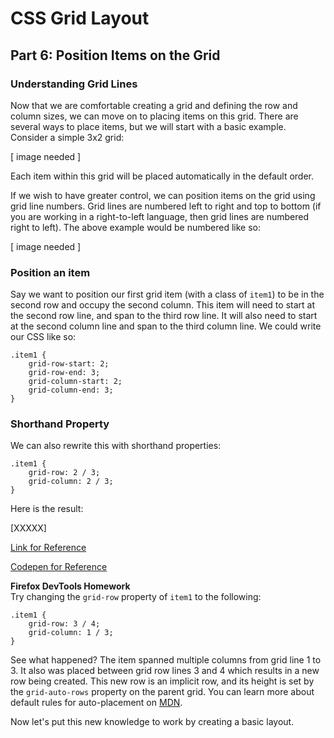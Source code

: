 # CSS Grid Layout
## Part 6: Position Items on the Grid


### Understanding Grid Lines

Now that we are comfortable creating a grid and defining the row and column sizes, we can move on to placing items on this grid. There are several ways to place items, but we will start with a basic example. Consider a simple 3x2 grid:

[ image needed ]


Each item within this grid will be placed automatically in the default order. 

If we wish to have greater control, we can position items on the grid using grid line numbers. Grid lines are numbered left to right and top to bottom (if you are working in a right-to-left language, then grid lines are numbered right to left). The above example would be numbered like so:

[ image needed ]

### Position an item

Say we want to position our first grid item (with a class of `item1`) to be in the second row and occupy the second column. This item will need to start at the second row line, and span to the third row line. It will also need to start at the second column line and span to the third column line. We could write our CSS like so:

```
.item1 {
    grid-row-start: 2;
    grid-row-end: 3;
    grid-column-start: 2;
    grid-column-end: 3;
}
```

### Shorthand Property

We can also rewrite this with shorthand properties:

```
.item1 {
    grid-row: 2 / 3;
    grid-column: 2 / 3;
}
```

Here is the result:

[XXXXX]

[Link for Reference](https://slightlyoffbeat.github.io/firefox-css-grid/06-position-items/)

[Codepen for Reference](https://codepen.io/drummerdb/pen/GvLYmd)

**Firefox DevTools Homework**  
Try changing the `grid-row` property of `item1` to the following:

```
.item1 {
    grid-row: 3 / 4;
    grid-column: 1 / 3;
}
```

See what happened? The item spanned multiple columns from grid line 1 to 3. It also was placed between grid row lines 3 and 4 which results in a new row being created. This new row is an implicit row, and its height is set by the `grid-auto-rows` property on the parent grid. You can learn more about default rules for auto-placement on [MDN](https://developer.mozilla.org/en-US/docs/Web/CSS/CSS_Grid_Layout/Auto-placement_in_CSS_Grid_Layout#Default_rules_for_auto-placement).

Now let's put this new knowledge to work by creating a basic layout.

